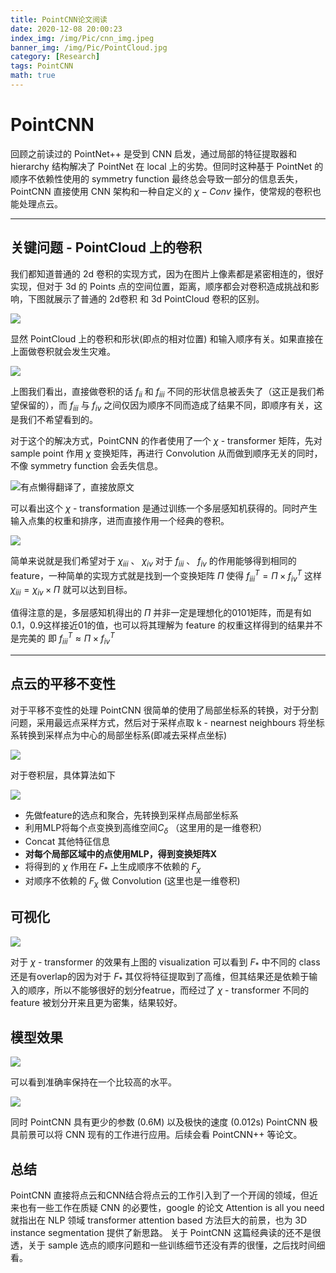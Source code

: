 ```yaml
---
title: PointCNN论文阅读
date: 2020-12-08 20:00:23
index_img: /img/Pic/cnn_img.jpeg
banner_img: /img/Pic/PointCloud.jpg
category: [Research]
tags: PointCNN
math: true
---
```


# PointCNN

回顾之前读过的 PointNet++ 是受到 CNN 启发，通过局部的特征提取器和hierarchy 结构解决了 PointNet 在 local 上的劣势。但同时这种基于 PointNet 的顺序不依赖性使用的 symmetry function 最终总会导致一部分的信息丢失，PointCNN 直接使用 CNN 架构和一种自定义的 $\chi -Conv$ 操作，使常规的卷积也能处理点云。

---

## 关键问题 - PointCloud 上的卷积

我们都知道普通的 2d 卷积的实现方式，因为在图片上像素都是紧密相连的，很好实现，但对于 3d 的 Points 点的空间位置，距离，顺序都会对卷积造成挑战和影响，下图就展示了普通的 2d卷积 和 3d PointCloud 卷积的区别。

![](https://s3.ax1x.com/2020/12/08/r9iVTU.png)


显然 PointCloud 上的卷积和形状(即点的相对位置) 和输入顺序有关。如果直接在上面做卷积就会发生灾难。

![](https://s3.ax1x.com/2020/12/08/r9infJ.png)

上图我们看出，直接做卷积的话 $f_{ii}$ 和 $f_{iii}$ 不同的形状信息被丢失了（这正是我们希望保留的），而 $f_{iii}$ 与 $f_{iv}$ 之间仅因为顺序不同而造成了结果不同，即顺序有关，这是我们不希望看到的。

对于这个的解决方式，PointCNN 的作者使用了一个 $\chi$ - transformer 矩阵，先对 sample point 作用 $\chi$ 变换矩阵，再进行 Convolution 从而做到顺序无关的同时，不像 symmetry function 会丢失信息。

![有点懒得翻译了，直接放原文](https://s3.ax1x.com/2020/12/08/r9ilOx.png)

可以看出这个 $\chi$ - transformation 是通过训练一个多层感知机获得的。同时产生输入点集的权重和排序，进而直接作用一个经典的卷积。

![](https://s3.ax1x.com/2020/12/08/r9imY4.png)

简单来说就是我们希望对于 $\chi_{iii}$ 、 $\chi_{iv}$ 对于 $f_{iii}$ 、 $f_{iv}$ 的作用能够得到相同的feature，一种简单的实现方式就是找到一个变换矩阵 $\Pi$ 使得 $f_{iii}^{T} = \Pi \times f_{iv}^T$ 这样  $\chi_{iii} = \chi_{iv} \times \Pi$ 就可以达到目标。

值得注意的是，多层感知机得出的 $\Pi$ 并非一定是理想化的0101矩阵，而是有如0.1，0.9这样接近01的值，也可以将其理解为 feature 的权重这样得到的结果并不是完美的 即 $f_{iii}^{T} ≈ \Pi \times f_{iv}^T$

---

## 点云的平移不变性

对于平移不变性的处理 PointCNN 很简单的使用了局部坐标系的转换，对于分割问题，采用最远点采样方式，然后对于采样点取 k - nearnest neighbours 将坐标系转换到采样点为中心的局部坐标系(即减去采样点坐标)

![](https://s3.ax1x.com/2020/12/08/r9iekF.png)

对于卷积层，具体算法如下

![](https://s3.ax1x.com/2020/12/08/r9i3m6.png)

- 先做feature的选点和聚合，先转换到采样点局部坐标系
- 利用MLP将每个点变换到高维空间$C_{\delta}$ （这里用的是一维卷积）
- Concat 其他特征信息
- **对每个局部区域中的点使用MLP，得到变换矩阵X**
- 将得到的 $\chi$ 作用在 $F_*$ 上生成顺序不依赖的 $F_{\chi}$
- 对顺序不依赖的 $F_{\chi}$ 做 Convolution (这里也是一维卷积)

## 可视化

![](https://s3.ax1x.com/2020/12/08/r9i80K.png)

对于 $\chi$ - transformer 的效果有上图的 visualization 可以看到 $F_*$ 中不同的 class 还是有overlap的因为对于 $F_*$ 其仅将特征提取到了高维，但其结果还是依赖于输入的顺序，所以不能够很好的划分featrue，而经过了 $\chi$ - transformer 不同的feature 被划分开来且更为密集，结果较好。

## 模型效果

![](https://s3.ax1x.com/2020/12/08/r9iMlR.png)

可以看到准确率保持在一个比较高的水平。

![](https://s3.ax1x.com/2020/12/08/r9iQ61.png)

同时 PointCNN 具有更少的参数 (0.6M) 以及极快的速度 (0.012s)
PointCNN 极具前景可以将 CNN 现有的工作进行应用。后续会看 PointCNN++ 等论文。

## 总结

PointCNN 直接将点云和CNN结合将点云的工作引入到了一个开阔的领域，但近来也有一些工作在质疑 CNN 的必要性，google 的论文 Attention is all you need 就指出在 NLP 领域 transformer attention based 方法巨大的前景，也为 3D instance segmentation 提供了新思路。
关于 PointCNN 这篇经典读的还不是很透，关于 sample 选点的顺序问题和一些训练细节还没有弄的很懂，之后找时间细看。
